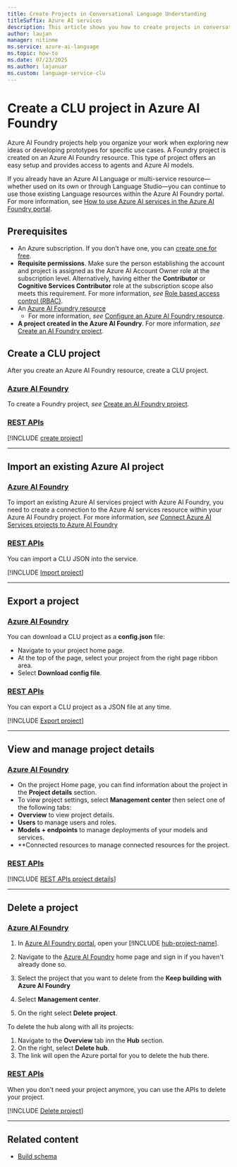 ```yaml
---
title: Create Projects in Conversational Language Understanding
titleSuffix: Azure AI services
description: This article shows you how to create projects in conversational language understanding (CLU).
author: laujan
manager: nitinme
ms.service: azure-ai-language
ms.topic: how-to
ms.date: 07/23/2025
ms.author: lajanuar
ms.custom: language-service-clu
---
```


# Create a CLU project in Azure AI Foundry

Azure AI Foundry projects help you organize your work when exploring new ideas or developing prototypes for specific use cases. A Foundry project is created on an Azure AI Foundry resource. This type of project offers an easy setup and provides access to agents and Azure AI models.

If you already have an Azure AI Language or multi-service resource—whether used on its own or through Language Studio—you can continue to use those existing Language resources within the Azure AI Foundry portal. For more information, see [How to use Azure AI services in the Azure AI Foundry portal](../../../../ai-services/connect-services-ai-foundry-portal.md).

## Prerequisites

* An Azure subscription. If you don't have one, you can [create one for free](https://azure.microsoft.com/free/cognitive-services).
* **Requisite permissions**. Make sure the person establishing the account and project is assigned as the Azure AI Account Owner role at the subscription level. Alternatively, having either the **Contributor** or **Cognitive Services Contributor** role at the subscription scope also meets this requirement. For more information, *see* [Role based access control (RBAC)](../../../openai/how-to/role-based-access-control.md#cognitive-services-contributor).
* An [Azure AI Foundry resource](../../../multi-service-resource.md)
  * For more information, *see* [Configure an Azure AI Foundry resource](configure-azure-resources.md#option-1-configure-an-azure-ai-foundry-resource).
* **A project created in the Azure AI Foundry**. For more information, *see* [Create an AI Foundry project](../../../../ai-foundry/how-to/create-projects.md).

## Create a CLU project

After you create an Azure AI Foundry resource, create a CLU project.

### [Azure AI Foundry](#tab/azure-ai-foundry)

To create a Foundry project, *see* [Create an AI Foundry project](../../../../ai-foundry/how-to/create-projects.md).


### [REST APIs](#tab/rest-api)

[!INCLUDE [create project](../includes/rest-api/create-project.md)]

---

## Import an existing Azure AI project

### [Azure AI Foundry](#tab/azure-ai-foundry)

To import an existing Azure AI services project with Azure AI Foundry, you need to create a connection to the Azure AI services resource within your Azure AI Foundry project. For more information, *see* [Connect Azure AI Services projects to Azure AI Foundry](../../../../ai-services/connect-services-ai-foundry-portal.md)

### [REST APIs](#tab/rest-api)

You can import a CLU JSON into the service.

[!INCLUDE [Import project](../includes/rest-api/import-project.md)]

---

## Export a project

### [Azure AI Foundry](#tab/azure-ai-foundry)

You can download a CLU project as a **config.json** file:

* Navigate to your project home page.
* At the top of the page, select your project from the right page ribbon area.
* Select **Download config file**.

### [REST APIs](#tab/rest-api)

You can export a CLU project as a JSON file at any time.

[!INCLUDE [Export project](../includes/rest-api/export-project.md)]

---

## View and manage project details

### [Azure AI Foundry](#tab/azure-ai-foundry)

* On the project Home page, you can find information about the project in the **Project details** section.
* To view project settings, select **Management center** then select one of the following tabs:
 *  **Overview** to view project details.
 *  **Users** to manage users and roles.
 *  **Models + endpoints** to manage deployments of your models and services.
 *  **Connected resources to manage connected resources for the project.

### [REST APIs](#tab/rest-api)

[!INCLUDE [REST APIs project details](../includes/rest-api/project-details.md)]

---

## Delete a project

### [Azure AI Foundry](#tab/azure-ai-foundry)

1. In [Azure AI Foundry portal](https://ai.azure.com), open your [!INCLUDE [hub-project-name](../includes/hub-project-name.md)]. 

1. Navigate to the [Azure AI Foundry](https://ai.azure.com/) home page and sign in if you haven't already done so.
1. Select the project that you want to delete from the **Keep building with Azure AI Foundry**
1. Select **Management center**.
1. On the right select **Delete project**.

To delete the hub along with all its projects:

1. Navigate to the **Overview** tab inn the **Hub** section.
1. On the right, select **Delete hub**. 
1. The link will open the Azure portal for you to delete the hub there.

### [REST APIs](#tab/rest-api)

When you don't need your project anymore, you can use the APIs to delete your project.

[!INCLUDE [Delete project](../includes/rest-api/delete-project.md)]

---

## Related content

- [Build schema](./build-schema.md)
